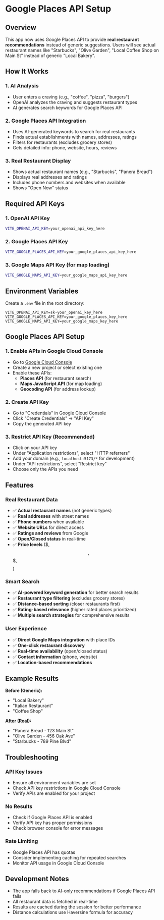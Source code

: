 # Google Places API Setup

## Overview
This app now uses Google Places API to provide **real restaurant recommendations** instead of generic suggestions. Users will see actual restaurant names like "Starbucks", "Olive Garden", "Local Coffee Shop on Main St" instead of generic "Local Bakery".

## How It Works

### 1. AI Analysis
- User enters a craving (e.g., "coffee", "pizza", "burgers")
- OpenAI analyzes the craving and suggests restaurant types
- AI generates search keywords for Google Places API

### 2. Google Places API Integration
- Uses AI-generated keywords to search for real restaurants
- Finds actual establishments with names, addresses, ratings
- Filters for restaurants (excludes grocery stores)
- Gets detailed info: phone, website, hours, reviews

### 3. Real Restaurant Display
- Shows actual restaurant names (e.g., "Starbucks", "Panera Bread")
- Displays real addresses and ratings
- Includes phone numbers and websites when available
- Shows "Open Now" status

## Required API Keys

### 1. OpenAI API Key
```bash
VITE_OPENAI_API_KEY=your_openai_api_key_here
```

### 2. Google Places API Key
```bash
VITE_GOOGLE_PLACES_API_KEY=your_google_places_api_key_here
```

### 3. Google Maps API Key (for map loading)
```bash
VITE_GOOGLE_MAPS_API_KEY=your_google_maps_api_key_here
```

## Environment Variables
Create a `.env` file in the root directory:

```env
VITE_OPENAI_API_KEY=sk-your_openai_key_here
VITE_GOOGLE_PLACES_API_KEY=your_google_places_key_here
VITE_GOOGLE_MAPS_API_KEY=your_google_maps_key_here
```

## Google Places API Setup

### 1. Enable APIs in Google Cloud Console
- Go to [Google Cloud Console](https://console.cloud.google.com/)
- Create a new project or select existing one
- Enable these APIs:
  - **Places API** (for restaurant search)
  - **Maps JavaScript API** (for map loading)
  - **Geocoding API** (for address lookup)

### 2. Create API Key
- Go to "Credentials" in Google Cloud Console
- Click "Create Credentials" → "API Key"
- Copy the generated API key

### 3. Restrict API Key (Recommended)
- Click on your API key
- Under "Application restrictions", select "HTTP referrers"
- Add your domain (e.g., `localhost:5173/*` for development)
- Under "API restrictions", select "Restrict key"
- Choose only the APIs you need

## Features

### Real Restaurant Data
- ✅ **Actual restaurant names** (not generic types)
- ✅ **Real addresses** with street names
- ✅ **Phone numbers** when available
- ✅ **Website URLs** for direct access
- ✅ **Ratings and reviews** from Google
- ✅ **Open/Closed status** in real-time
- ✅ **Price levels** ($, $$, $$$, $$$$)

### Smart Search
- ✅ **AI-powered keyword generation** for better search results
- ✅ **Restaurant type filtering** (excludes grocery stores)
- ✅ **Distance-based sorting** (closer restaurants first)
- ✅ **Rating-based relevance** (higher rated places prioritized)
- ✅ **Multiple search strategies** for comprehensive results

### User Experience
- ✅ **Direct Google Maps integration** with place IDs
- ✅ **One-click restaurant discovery**
- ✅ **Real-time availability** (open/closed status)
- ✅ **Contact information** (phone, website)
- ✅ **Location-based recommendations**

## Example Results

**Before (Generic):**
- "Local Bakery"
- "Italian Restaurant"
- "Coffee Shop"

**After (Real):**
- "Panera Bread - 123 Main St"
- "Olive Garden - 456 Oak Ave"
- "Starbucks - 789 Pine Blvd"

## Troubleshooting

### API Key Issues
- Ensure all environment variables are set
- Check API key restrictions in Google Cloud Console
- Verify APIs are enabled for your project

### No Results
- Check if Google Places API is enabled
- Verify API key has proper permissions
- Check browser console for error messages

### Rate Limiting
- Google Places API has quotas
- Consider implementing caching for repeated searches
- Monitor API usage in Google Cloud Console

## Development Notes

- The app falls back to AI-only recommendations if Google Places API fails
- All restaurant data is fetched in real-time
- Results are cached during the session for better performance
- Distance calculations use Haversine formula for accuracy
